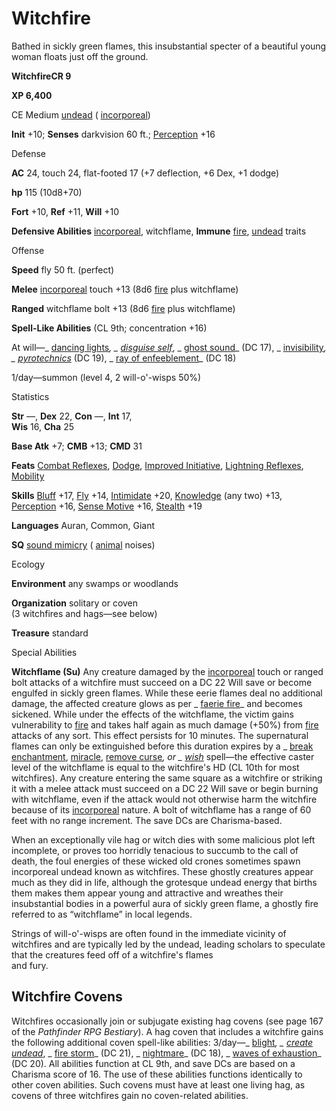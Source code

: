 # Witchfire

Bathed in sickly green flames, this insubstantial specter of a beautiful young woman floats just off the ground.

**WitchfireCR 9**

**XP 6,400**

CE Medium [undead](monsters/creatureTypes.md#_undead) ( [incorporeal](monsters/creatureTypes.md#_incorporeal-subtype))

**Init** +10; **Senses** darkvision 60 ft.; [Perception](additionalMonsters/../skills/perception.md#_perception) +16

Defense

**AC** 24, touch 24, flat-footed 17 (+7 deflection, +6 Dex, +1 dodge)

**hp** 115 (10d8+70)

**Fort** +10, **Ref** +11, **Will** +10

**Defensive Abilities** [incorporeal](monsters/creatureTypes.md#_incorporeal-subtype), witchflame, **Immune** [fire](monsters/creatureTypes.md#_fire-subtype), [undead](monsters/creatureTypes.md#_undead) traits

Offense

**Speed** fly 50 ft. (perfect)

**Melee** [incorporeal](monsters/creatureTypes.md#_incorporeal-subtype) touch +13 (8d6 [fire](monsters/creatureTypes.md#_fire-subtype) plus witchflame)

**Ranged** witchflame bolt +13 (8d6 [fire](monsters/creatureTypes.md#_fire-subtype) plus witchflame)

**Spell-Like Abilities** (CL 9th; concentration +16)

At will—_ [dancing lights](additionalMonsters/../spells/dancingLights.md#_dancing-lights)_, _ [disguise self](additionalMonsters/../spells/disguiseSelf.md#_disguise-self)_, _ [ghost sound](additionalMonsters/../spells/ghostSound.md#_ghost-sound)_ (DC 17), _ [invisibility](additionalMonsters/../spells/invisibility.md#_invisibility)_, _ [pyrotechnics](additionalMonsters/../spells/pyrotechnics.md#_pyrotechnics)_ (DC 19), _ [ray of enfeeblement](additionalMonsters/../spells/rayOfEnfeeblement.md#_ray-of-enfeeblement)_ (DC 18)

1/day—summon (level 4, 2 will-o'-wisps 50%)

Statistics

**Str** —, **Dex** 22, **Con** —, **Int** 17,   
**Wis** 16, **Cha** 25

**Base Atk** +7; **CMB** +13; **CMD** 31

**Feats** [Combat Reflexes](additionalMonsters/../feats.md#_combat-reflexes), [Dodge](additionalMonsters/../feats.md#_dodge), [Improved Initiative](additionalMonsters/../feats.md#_improved-initiative), [Lightning Reflexes](additionalMonsters/../feats.md#_lightning-reflexes), [Mobility](additionalMonsters/../feats.md#_mobility)

**Skills** [Bluff](additionalMonsters/../skills/bluff.md#_bluff) +17, [Fly](additionalMonsters/../skills/fly.md#_fly) +14, [Intimidate](additionalMonsters/../skills/intimidate.md#_intimidate) +20, [Knowledge](additionalMonsters/../skills/knowledge.md#_knowledge) (any two) +13, [Perception](additionalMonsters/../skills/perception.md#_perception) +16, [Sense Motive](additionalMonsters/../skills/senseMotive.md#_sense-motive) +16, [Stealth](additionalMonsters/../skills/stealth.md#_stealth) +19

**Languages** Auran, Common, Giant

**SQ** [sound mimicry](monsters/universalMonsterRules.md#_sound-mimicry) ( [animal](monsters/creatureTypes.md#_animal) noises)

Ecology

**Environment** any swamps or woodlands

**Organization** solitary or coven   
(3 witchfires and hags—see below)

**Treasure** standard

Special Abilities

**Witchflame (Su)** Any creature damaged by the [incorporeal](monsters/creatureTypes.md#_incorporeal-subtype) touch or ranged bolt attacks of a witchfire must succeed on a DC 22 Will save or become engulfed in sickly green flames. While these eerie flames deal no additional damage, the affected creature glows as per _ [faerie fire](additionalMonsters/../spells/faerieFire.md#_faerie-fire)_ and becomes sickened. While under the effects of the witchflame, the victim gains vulnerability to [fire](monsters/creatureTypes.md#_fire-subtype) and takes half again as much damage (+50%) from [fire](monsters/creatureTypes.md#_fire-subtype) attacks of any sort. This effect persists for 10 minutes. The supernatural flames can only be extinguished before this duration expires by a _ [break enchantment](additionalMonsters/../spells/breakEnchantment.md#_break-enchantment), [miracle](additionalMonsters/../spells/miracle.md#_miracle), [remove curse](additionalMonsters/../spells/removeCurse.md#_remove-curse)_, or _ [wish](additionalMonsters/../spells/wish.md#_wish)_ spell—the effective caster level of the witchflame is equal to the witchfire's HD (CL 10th for most witchfires). Any creature entering the same square as a witchfire or striking it with a melee attack must succeed on a DC 22 Will save or begin burning with witchflame, even if the attack would not otherwise harm the witchfire because of its [incorporeal](monsters/creatureTypes.md#_incorporeal-subtype) nature. A bolt of witchflame has a range of 60 feet with no range increment. The save DCs are Charisma-based.

When an exceptionally vile hag or witch dies with some malicious plot left incomplete, or proves too horridly tenacious to succumb to the call of death, the foul energies of these wicked old crones sometimes spawn incorporeal undead known as witchfires. These ghostly creatures appear much as they did in life, although the grotesque undead energy that births them makes them appear young and attractive and wreathes their insubstantial bodies in a powerful aura of sickly green flame, a ghostly fire referred to as “witchflame” in local legends.

Strings of will-o'-wisps are often found in the immediate vicinity of witchfires and are typically led by the undead, leading scholars to speculate that the creatures feed off of a witchfire's flames   
and fury.

## Witchfire Covens

Witchfires occasionally join or subjugate existing hag covens (see page 167 of the _Pathfinder RPG Bestiary_). A hag coven that includes a witchfire gains the following additional coven spell-like abilities: 3/day—_ [blight](additionalMonsters/../spells/blight.md#_blight)_, _ [create undead](additionalMonsters/../spells/createUndead.md#_create-undead)_, _ [fire storm](additionalMonsters/../spells/fireStorm.md#_fire-storm)_ (DC 21), _ [nightmare](additionalMonsters/../spells/nightmare.md#_nightmare)_ (DC 18), _ [waves of exhaustion](additionalMonsters/../spells/wavesOfExhaustion.md#_waves-of-exhaustion)_ (DC 20). All abilities function at CL 9th, and save DCs are based on a Charisma score of 16. The use of these abilities functions identically to other coven abilities. Such covens must have at least one living hag, as covens of three witchfires gain no coven-related abilities.

